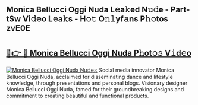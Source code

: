 ## Monica Bellucci Oggi Nuda L𝚎a𝚔ed N𝚞𝚍e - Part-tSw Vi𝚍𝚎o L𝚎a𝚔s - H𝚘𝚝 O𝚗𝚕yf𝚊ns P𝚑𝚘tos zvE0E

# <h2><a href="http://kf9zp4.oniu.top/?m=Monica+Bellucci+Oggi+Nuda">🔗👉 🔴 Monica Bellucci Oggi Nuda P𝚑ot𝚘𝚜 V𝚒d𝚎o</a></h2>

[![Monica Bellucci Oggi Nuda Nu𝚍e𝚜](https://i.imgur.com/0qMVB7G.gif)](http://kf9zp4.oniu.top/?m=Monica+Bellucci+Oggi+Nuda)
Social media innovator Monica Bellucci Oggi Nuda, acclaimed for disseminating dance and lifestyle knowledge, through presentations and personal blogs. Visionary designer Monica Bellucci Oggi Nuda, famed for their groundbreaking designs and commitment to creating beautiful and functional products.  
